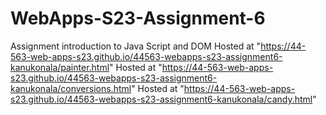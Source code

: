 
# WebApps-S23-Assignment-6
Assignment introduction to Java Script and DOM
Hosted at "https://44-563-web-apps-s23.github.io/44563-webapps-s23-assignment6-kanukonala/painter.html"
Hosted at "https://44-563-web-apps-s23.github.io/44563-webapps-s23-assignment6-kanukonala/conversions.html"
Hosted at "https://44-563-web-apps-s23.github.io/44563-webapps-s23-assignment6-kanukonala/candy.html"

